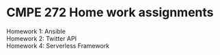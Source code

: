 # CMPE 272 Home work assignments 

Homework 1: Ansible<br/>
Homework 2: Twitter API <br/>
Homework 4: Serverless Framework <br/>
